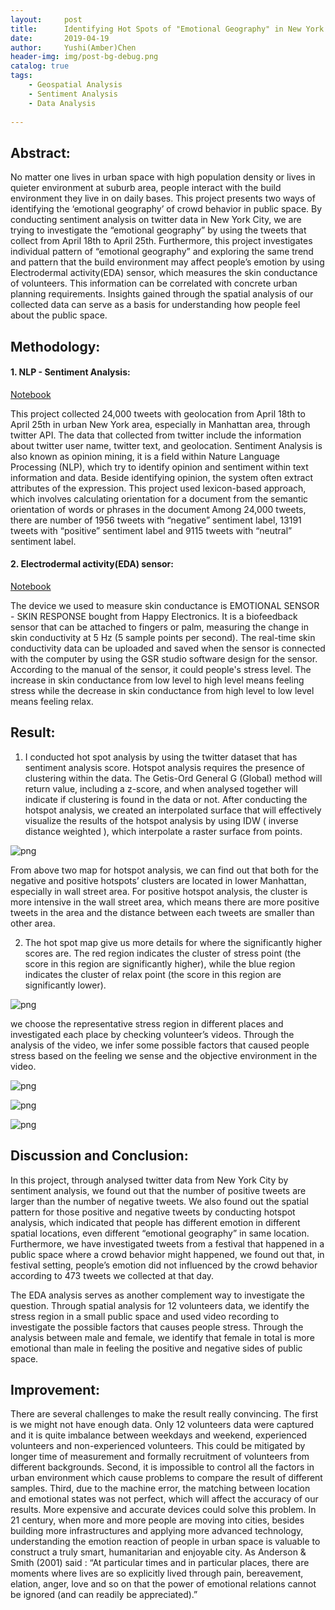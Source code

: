 ```yaml
---
layout:     post
title:      Identifying Hot Spots of "Emotional Geography" in New York City 
date:       2019-04-19
author:     Yushi(Amber)Chen
header-img: img/post-bg-debug.png
catalog: true
tags:
    - Geospatial Analysis
    - Sentiment Analysis  
    - Data Analysis
    
---
```


## Abstract: 

No matter one lives in urban space with high population density or lives in quieter environment at suburb area, people interact with the build environment they live in on daily bases. This project presents two ways of identifying the ‘emotional geography’ of crowd behavior in public space. By conducting sentiment analysis on twitter data in New York City, we are trying to investigate the “emotional geography” by using the tweets that collect from April 18th to April 25th. Furthermore, this project investigates individual pattern of “emotional geography” and exploring the same trend and pattern that the build environment may affect people’s emotion by using Electrodermal activity(EDA) sensor, which measures the skin conductance of volunteers. This information can be correlated with concrete urban planning requirements. Insights gained through the spatial analysis of our collected data can serve as a basis for understanding how people feel about the public space. 

## Methodology:
#### 1. NLP - Sentiment Analysis: 
 [Notebook](https://github.com/Amberchen724/Twitter-and-EDA_-Spatial-Analysis/blob/master/sentimental_analysis_notebook.ipynb)
    
This project collected 24,000 tweets with geolocation from April 18th to April 25th in urban New York area, especially in Manhattan area, through twitter API. The data that collected from twitter include the information about twitter user name, twitter text, and geolocation. Sentiment Analysis is also known as opinion mining, it is a field within Nature Language Processing (NLP), which try to identify opinion and sentiment within text information and data. Beside identifying opinion, the system often extract attributes of the expression. This project used lexicon-based approach, which involves calculating orientation for a document from the semantic orientation of words or phrases in the document Among 24,000 tweets, there are number of 1956 tweets with “negative” sentiment label, 13191 tweets with “positive” sentiment label and 9115 tweets with “neutral” sentiment label. 
    
#### 2. Electrodermal activity(EDA) sensor:
[Notebook](https://github.com/Amberchen724/Twitter-and-EDA_-Spatial-Analysis/blob/master/Data_Processing.ipynb)
    
The device we used to measure skin conductance is EMOTIONAL SENSOR - SKIN RESPONSE bought from Happy Electronics. It is a biofeedback sensor that can be attached to fingers or palm, measuring the change in skin conductivity at 5 Hz (5 sample points per second). The real-time skin conductivity data can be uploaded and saved when the sensor is connected with the computer by using the GSR studio software design for the sensor. According to the manual of the sensor, it could people's stress level. The increase in skin conductance from low level to high level means feeling stress while the decrease in skin conductance from high level to low level means feeling relax.


## Result:
1. I conducted hot spot analysis by using the twitter dataset that has sentiment analysis score. Hotspot analysis requires the presence of clustering within  the data. The Getis-Ord General G (Global) method will return value, including a z-score, and when analysed together will indicate if clustering is found in the data or not. After conducting the hotspot analysis, we created an interpolated surface that will effectively visualize the results of the hotspot analysis by using IDW ( inverse distance weighted ), which interpolate a raster surface from points. 

![png](https://raw.githubusercontent.com/Amberchen724/Twitter-and-EDA_-Spatial-Analysis/master/HotSpotAnalysis.png)


From above two map for hotspot analysis, we can find out that both for the negative and positive hotspots’ clusters are located in lower Manhattan, especially in wall street area. For positive hotspot analysis, the cluster is more intensive in the wall street area, which means there are more positive tweets in the area and the distance between each tweets are smaller than other area. 

2. The hot spot map give us more details for where the significantly higher scores are. The red region indicates the cluster of stress point (the score in this region are significantly higher), while the blue region indicates the cluster of relax point (the score in this region are significantly lower). 
    
![png](https://raw.githubusercontent.com/Amberchen724/Twitter-and-EDA_-Spatial-Analysis/master/Kernel%20Density.png)
 
we choose the representative stress region in different places and investigated each place by checking volunteer’s videos. Through the analysis of the video, we infer some possible factors that caused  people stress based on the feeling we sense and the objective environment in the video. 
    

![png](https://raw.githubusercontent.com/Amberchen724/Twitter-and-EDA_-Spatial-Analysis/master/Female%20vs.%20Male.png)

![png](https://raw.githubusercontent.com/Amberchen724/Twitter-and-EDA_-Spatial-Analysis/master/Weekend%20vs.%20Week.png)

![png](https://raw.githubusercontent.com/Amberchen724/Twitter-and-EDA_-Spatial-Analysis/master/Experience%20vs.%20No-experience.png)

## Discussion and Conclusion:  

In this project, through analysed  twitter data from New York City by sentiment analysis, we found out that the number of  positive tweets are larger than the number of negative tweets. We also found out the spatial pattern for those positive and negative tweets by conducting hotspot analysis, which indicated that people has different emotion in different spatial locations, even different “emotional geography” in same location. Furthermore, we have investigated tweets from a festival that happened in a public space where a crowd behavior might happened, we found out that, in festival setting, people’s emotion did not influenced by the crowd behavior according to 473 tweets we collected at that day.

The EDA analysis serves as another complement way to investigate the question. Through spatial analysis for 12 volunteers data, we identify the stress region in a small public space and used video recording to investigate the possible factors that causes people stress. Through the analysis between male and female, we identify that female in total is more emotional than male in feeling the positive and negative sides of public space. 

## Improvement:

There are several challenges  to make the result really convincing. The first is we might not have enough data. Only 12 volunteers data were captured and it is quite imbalance between weekdays and weekend, experienced volunteers and non-experienced volunteers. This could be mitigated by longer time of measurement and formally recruitment of volunteers from different backgrounds. Second, it is impossible to control all the factors in urban environment which cause problems to compare the result of different samples. Third, due to the machine error, the matching between location and emotional states was not perfect, which will affect the accuracy of our results.  More expensive and accurate devices could solve this problem. In 21 century,  when more and more people are moving into cities, besides building more infrastructures and applying more advanced technology, understanding the emotion reaction of people in urban space is valuable to construct a truly smart, humanitarian and enjoyable city. As Anderson & Smith (2001) said : “At particular times and in particular places, there are moments where lives are so explicitly lived through pain, bereavement, elation, anger, love and so on that the power of emotional relations cannot be ignored (and can readily be appreciated).”



```python

```
